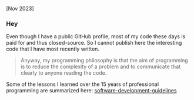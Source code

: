 [Nov 2023]
### Hey

Even though I have a public GitHub profile, most of my code these days is paid for and thus closed-source. So I cannot publish here the interesting code that I have most recently written. 

>Anyway, my programming philosophy is that the aim of programming is to reduce the complexity of a problem and to communicate that clearly to anyone reading the code. 

Some of the lessons I learned over the 15 years of professional programming are summarized here: [software-development-guidelines](https://github.com/ili3p/software-development-guidelines)
